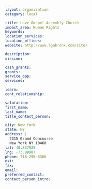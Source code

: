 ```yaml
---
layout: organization
category: local

title: Love Gospel Assembly Church
impact_area: Human Rights
keywords: 
location_services: 
location_offices: 
website: http://www.lgabronx.com/site/

description: 
mission: 

cash_grants: 
grants: 
service_opp: 
services: 

learn: 
cont_relationship: 

salutation: 
first_name: 
last_name: 
title_contact_person: 

city: New York
state: NY
address: |
  2315 Grand Concourse  
  New York NY 10468
lat: 40.857925
lng: -73.89987
phone: 718-295-6366
ext: 
fax: 
email: 
preferred_contact: 
contact_person_intro: 
---
```

